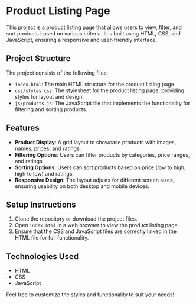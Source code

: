 # Product Listing Page

This project is a product listing page that allows users to view, filter, and sort products based on various criteria. It is built using HTML, CSS, and JavaScript, ensuring a responsive and user-friendly interface.

## Project Structure

The project consists of the following files:

- `index.html`: The main HTML structure for the product listing page.
- `css/styles.css`: The stylesheet for the product listing page, providing styles for layout and design.
- `js/products.js`: The JavaScript file that implements the functionality for filtering and sorting products.

## Features

- **Product Display**: A grid layout to showcase products with images, names, prices, and ratings.
- **Filtering Options**: Users can filter products by categories, price ranges, and ratings.
- **Sorting Options**: Users can sort products based on price (low to high, high to low) and ratings.
- **Responsive Design**: The layout adjusts for different screen sizes, ensuring usability on both desktop and mobile devices.

## Setup Instructions

1. Clone the repository or download the project files.
2. Open `index.html` in a web browser to view the product listing page.
3. Ensure that the CSS and JavaScript files are correctly linked in the HTML file for full functionality.

## Technologies Used

- HTML
- CSS
- JavaScript

Feel free to customize the styles and functionality to suit your needs!
